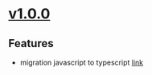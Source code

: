 # [v1.0.0](https://github.com/MyScript/iinkJS/tree/v1.0.0)

## Features
- migration javascript to typescript [link](https://github.com/MyScript/iinkJS)